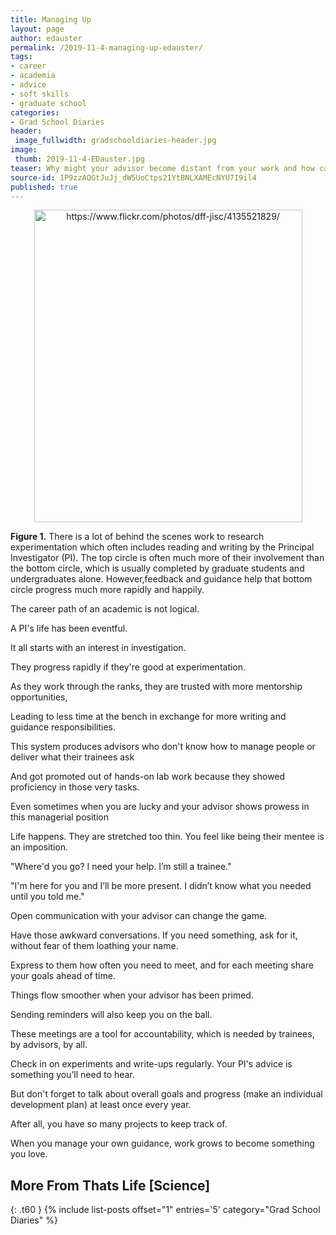 ```yaml
---
title: Managing Up
layout: page
author: edauster
permalink: /2019-11-4-managing-up-edauster/
tags:
- career
- academia
- advice
- soft skills
- graduate school
categories:
- Grad School Diaries
header:
 image_fullwidth: gradschooldiaries-header.jpg
image:
 thumb: 2019-11-4-EDauster.jpg
teaser: Why might your advisor become distant from your work and how can you bring them back into it?
source-id: 1P9zzAQGtJuJj_dW5UoCtps21YtBNLXAMEcNYU7I9il4
published: true
---
```


<center><a data-flickr-embed="true" href="https://www.flickr.com/photos/139839751@N06/48903032248/in/dateposted-friend/" title="https://www.flickr.com/photos/dff-jisc/4135521829/"><img src="https://live.staticflickr.com/65535/48903032248_f4f6be3e6c.jpg" width="429" height="500" alt="https://www.flickr.com/photos/dff-jisc/4135521829/"></a><script async src="//embedr.flickr.com/assets/client-code.js" charset="utf-8"></script></center>

**Figure 1.** There is a lot of behind the scenes work to research experimentation which often includes reading and writing by the Principal Investigator (PI).  The top circle is often much more of their involvement than the bottom circle, which is usually completed by graduate students and undergraduates alone. However,feedback and guidance help that bottom circle progress much more rapidly and happily.
 
The career path of an academic is not logical.

A PI's life has been eventful.

It all starts with an interest in investigation. 

They progress rapidly if they're good at experimentation.

As they work through the ranks, they are trusted with more mentorship opportunities,

Leading to less time at the bench in exchange for more writing and guidance responsibilities.

This system produces advisors who don't know how to manage people or deliver what their trainees ask

And got promoted out of hands-on lab work because they showed proficiency in those very tasks.

Even sometimes when you are lucky and your advisor shows prowess in this managerial position

Life happens.  They are stretched too thin.  You feel like being their mentee is an imposition.

"Where'd you go?  I need your help.  I’m still a trainee."

"I'm here for you and I’ll be more present.  I didn’t know what you needed until you told me."

Open communication with your advisor can change the game.

Have those awkward conversations.  If you need something, ask for it, without fear of them loathing your name.

Express to them how often you need to meet, and for each meeting share your goals ahead of time.

Things flow smoother when your advisor has been primed.

Sending reminders will also keep you on the ball.

These meetings are a tool for accountability, which is needed by trainees, by advisors, by all.

Check in on experiments and write-ups regularly.  Your PI's advice is something you’ll need to hear.

But don't forget to talk about overall goals and progress (make an individual development plan) at least once every year.

After all, you have so many projects to keep track of.

When you manage your own guidance, work grows to become something you love.

## More From Thats Life [Science]
{: .t60 }
{% include list-posts offset="1" entries='5' category="Grad School Diaries" %}

